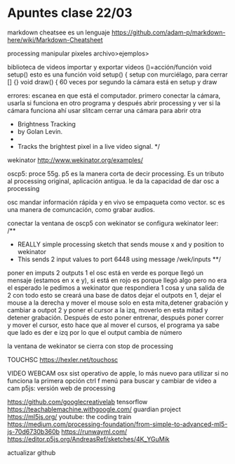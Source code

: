# Apuntes clase 22/03
markdown cheatsee
es un lenguaje
https://github.com/adam-p/markdown-here/wiki/Markdown-Cheatsheet

processing
manipular pixeles 
archivo>ejemplos>

biblioteca de videos
importar y exportar videos
()=acción/función
void setup() esto es una función
void setup() { setup con murciélago, para cerrar 
[]
{}
void draw() {
60 veces por segundo
la cámara está en setup y draw

errores: escanea en que está el computador. primero conectar la cámara, usarla si funciona en otro programa y después abrir processing y ver si la cámara funciona ahí 
usar slitcam
cerrar una cámara para abrir otra


 * Brightness Tracking 
 * by Golan Levin. 
 *
 * Tracks the brightest pixel in a live video signal. 
 */


wekinator http://www.wekinator.org/examples/

oscp5: proce 55g. p5 es la manera corta de decir processing. Es un tributo al processing original, aplicación antigua. le da la capacidad de dar osc a processing

osc mandar información rápida y en vivo
se empaqueta como vector. sc es una manera de comuncación, como grabar audios.

conectar la ventana de oscp5 con wekinator
se configura wekinator
leer:
/**
* REALLY simple processing sketch that sends mouse x and y position to wekinator
* This sends 2 input values to port 6448 using message /wek/inputs
**/

poner en imputs 2
outputs 1
el osc está en verde es porque llegó un mensaje (estamos en x e y), si está en rojo es porque llegó algo pero no era el esperado
le pedimos a wekinator que respondiera 1 cosa y una salida de 2
con todo esto se creará una base de datos
dejar el outpots en 1, dejar el mouse a la derecha y mover el mouse solo en esta mita,detener grabación y cambiar a outpot 2 y poner el cursor a la izq, moverlo en esta mitad y detener grabación. Después de esto poner entrenar, después poner correr y mover el cursor, esto hace que al mover el cursos, el programa ya sabe que lado es der e izq por lo que el output cambia de número

la ventana de wekinator se cierra con stop de processing

TOUCHSC
https://hexler.net/touchosc

VIDEO WEBCAM
osx sist operativo de apple, lo más nuevo para utilizar si no funciona la primera opción 
ctrl f menú para buscar y cambiar de video a cam 
p5js: versión web de processing 

https://github.com/googlecreativelab
tensorflow
https://teachablemachine.withgoogle.com/
guardian project
https://ml5js.org/
youtube: the coding train
https://medium.com/processing-foundation/from-simple-to-advanced-ml5-js-70d6730b360b
https://runwayml.com/
https://editor.p5js.org/AndreasRef/sketches/4K_YGuMik

actualizar github 
